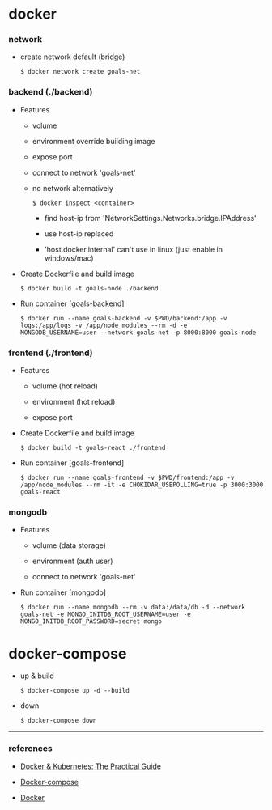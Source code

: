 # docker

### network

- create network default (bridge)

      $ docker network create goals-net

### backend (./backend)

- Features

  - volume

  - environment override building image

  - expose port

  - connect to network 'goals-net' 

  - no network alternatively

        $ docker inspect <container>

      - find host-ip from 'NetworkSettings.Networks.bridge.IPAddress'

      - use host-ip replaced

      - 'host.docker.internal' can't use in linux (just enable in windows/mac)

- Create Dockerfile and build image

      $ docker build -t goals-node ./backend

- Run container [goals-backend] 

      $ docker run --name goals-backend -v $PWD/backend:/app -v logs:/app/logs -v /app/node_modules --rm -d -e MONGODB_USERNAME=user --network goals-net -p 8000:8000 goals-node

### frontend (./frontend)

- Features

  - volume (hot reload)

  - environment (hot reload)

  - expose port
  
- Create Dockerfile and build image

      $ docker build -t goals-react ./frontend

- Run container [goals-frontend] 

      $ docker run --name goals-frontend -v $PWD/frontend:/app -v /app/node_modules --rm -it -e CHOKIDAR_USEPOLLING=true -p 3000:3000 goals-react

### mongodb 

- Features

  - volume (data storage)

  - environment (auth user)

  - connect to network 'goals-net' 

- Run container [mongodb] 

      $ docker run --name mongodb --rm -v data:/data/db -d --network goals-net -e MONGO_INITDB_ROOT_USERNAME=user -e MONGO_INITDB_ROOT_PASSWORD=secret mongo


# docker-compose

- up & build

      $ docker-compose up -d --build 

- down 

      $ docker-compose down

---
### references

- [Docker & Kubernetes: The Practical Guide](https://www.udemy.com/course/docker-kubernetes-the-practical-guide/)

- [Docker-compose](https://docs.docker.com/compose/compose-file/)

- [Docker](https://docker.com)